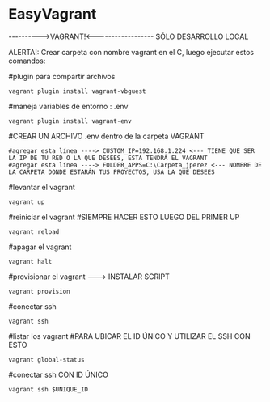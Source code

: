 # EasyVagrant


---------->VAGRANT!<------------------ SÓLO DESARROLLO LOCAL

ALERTA!: Crear carpeta con nombre vagrant en el C, luego ejecutar estos comandos:

#plugin para compartir archivos
```
vagrant plugin install vagrant-vbguest
```
#maneja variables de entorno : .env 
```
vagrant plugin install vagrant-env
```
#CREAR UN ARCHIVO .env dentro de la carpeta VAGRANT
```
#agregar esta línea ----> CUSTOM_IP=192.168.1.224 <--- TIENE QUE SER LA IP DE TU RED O LA QUE DESEES, ESTA TENDRÁ EL VAGRANT
#agregar esta línea ----> FOLDER_APPS=C:\Carpeta_jperez <--- NOMBRE DE LA CARPETA DONDE ESTARÁN TUS PROYECTOS, USA LA QUE DESEES
```

#levantar el vagrant
```
vagrant up
```
#reiniciar el vagrant #SIEMPRE HACER ESTO LUEGO DEL PRIMER UP
```
vagrant reload
```
#apagar el vagrant
```
vagrant halt
```
#provisionar el vagrant ---> INSTALAR SCRIPT
```
vagrant provision
```
#conectar ssh
```
vagrant ssh
```
#listar los vagrant #PARA UBICAR EL ID ÚNICO Y UTILIZAR EL SSH CON ESTO
```
vagrant global-status
```
#conectar ssh CON ID ÚNICO
```
vagrant ssh $UNIQUE_ID
```
